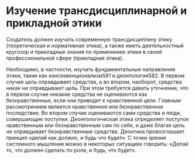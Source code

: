 # Изучение трансдисциплинарной и прикладной этики

Создатель должен изучать современную трансдисциплину этику (теоретическая и нормативная этика), а также иметь деятельностный кругозор и прикладные знания по применению этики в своей профессиональной сфере (прикладная этика).

Необходимо, в частности, изучать фундаментальные направления этики, такие как консеквенционализм581 и деонтология582. В первом случае цель оправдывает средства, а во втором, наоборот, средства никак не оправдывают цель. При этом требуется давать уточнение, что в первом случае никакие средства не оцениваются как безнравственные, если они приводят к нравственной цели. Главным рассмотрением является нравственное или безнравственное последствие. Во втором случае оцениваются сами средства и люди, совершающие поступки. Деонтологическая этика определяет поступок нравственным или безнравственным сам по себе, и даже благая цель не оправдывает безнравственные средства. Деонтика провозглашает принцип «делай как должно, и будь что будет». С точки зрения системного мышления можно в некоторых ситуациях говорить: «Делай то, что должен сделать по роли, и будь, что будет».
